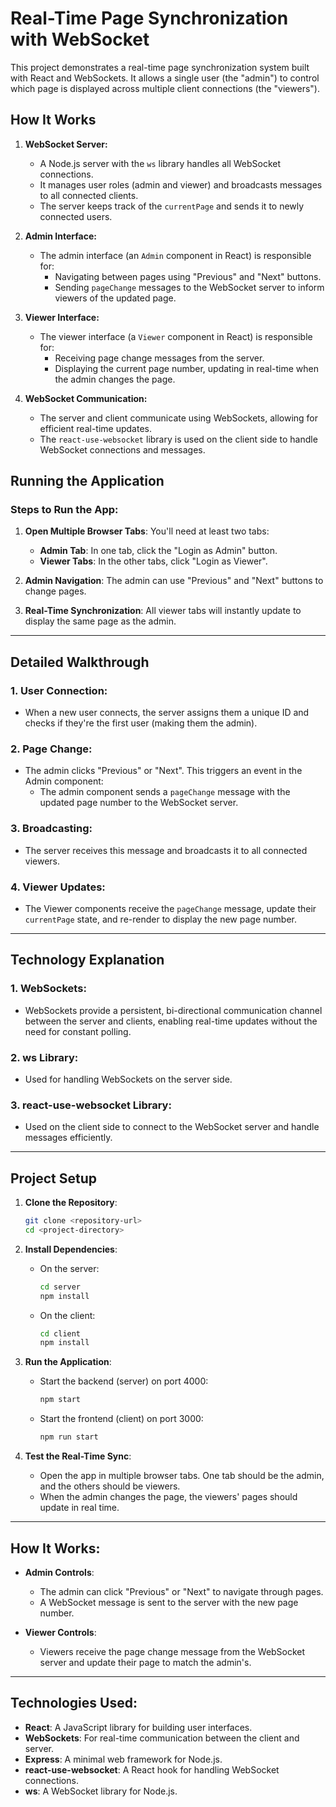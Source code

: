 # Real-Time Page Synchronization with WebSocket

This project demonstrates a real-time page synchronization system built with React and WebSockets. It allows a single user (the "admin") to control which page is displayed across multiple client connections (the "viewers").  

## How It Works

1. **WebSocket Server:**
   - A Node.js server with the `ws` library handles all WebSocket connections.
   - It manages user roles (admin and viewer) and broadcasts messages to all connected clients.
   - The server keeps track of the `currentPage` and sends it to newly connected users.

2. **Admin Interface:**
   - The admin interface (an `Admin` component in React) is responsible for:
     - Navigating between pages using "Previous" and "Next" buttons.
     - Sending `pageChange` messages to the WebSocket server to inform viewers of the updated page.

3. **Viewer Interface:**
   - The viewer interface (a `Viewer` component in React) is responsible for:
     - Receiving page change messages from the server.
     - Displaying the current page number, updating in real-time when the admin changes the page.

4. **WebSocket Communication:**
   - The server and client communicate using WebSockets, allowing for efficient real-time updates.
   - The `react-use-websocket` library is used on the client side to handle WebSocket connections and messages.



## Running the Application

### Steps to Run the App:

1. **Open Multiple Browser Tabs**: You'll need at least two tabs:
    - **Admin Tab**: In one tab, click the "Login as Admin" button.
    - **Viewer Tabs**: In the other tabs, click "Login as Viewer".

2. **Admin Navigation**: The admin can use "Previous" and "Next" buttons to change pages.

3. **Real-Time Synchronization**: All viewer tabs will instantly update to display the same page as the admin.

---

## Detailed Walkthrough

### 1. **User Connection**:
   - When a new user connects, the server assigns them a unique ID and checks if they're the first user (making them the admin).

### 2. **Page Change**:
   - The admin clicks "Previous" or "Next". This triggers an event in the Admin component:
     - The admin component sends a `pageChange` message with the updated page number to the WebSocket server.

### 3. **Broadcasting**:
   - The server receives this message and broadcasts it to all connected viewers.

### 4. **Viewer Updates**:
   - The Viewer components receive the `pageChange` message, update their `currentPage` state, and re-render to display the new page number.

---

## Technology Explanation

### 1. **WebSockets**:
   - WebSockets provide a persistent, bi-directional communication channel between the server and clients, enabling real-time updates without the need for constant polling.

### 2. **ws Library**:
   - Used for handling WebSockets on the server side.

### 3. **react-use-websocket Library**:
   - Used on the client side to connect to the WebSocket server and handle messages efficiently.

---

## Project Setup

1. **Clone the Repository**:
    ```bash
    git clone <repository-url>
    cd <project-directory>
    ```

2. **Install Dependencies**:
    - On the server:
      ```bash
      cd server
      npm install
      ```

    - On the client:
      ```bash
      cd client
      npm install
      ```

3. **Run the Application**:
    - Start the backend (server) on port 4000:
      ```bash
      npm start
      ```
    - Start the frontend (client) on port 3000:
      ```bash
      npm run start
      ```

4. **Test the Real-Time Sync**:
    - Open the app in multiple browser tabs. One tab should be the admin, and the others should be viewers.
    - When the admin changes the page, the viewers' pages should update in real time.

---

## How It Works:

- **Admin Controls**:
    - The admin can click "Previous" or "Next" to navigate through pages.
    - A WebSocket message is sent to the server with the new page number.

- **Viewer Controls**:
    - Viewers receive the page change message from the WebSocket server and update their page to match the admin's.

---

## Technologies Used:

- **React**: A JavaScript library for building user interfaces.
- **WebSockets**: For real-time communication between the client and server.
- **Express**: A minimal web framework for Node.js.
- **react-use-websocket**: A React hook for handling WebSocket connections.
- **ws**: A WebSocket library for Node.js.

